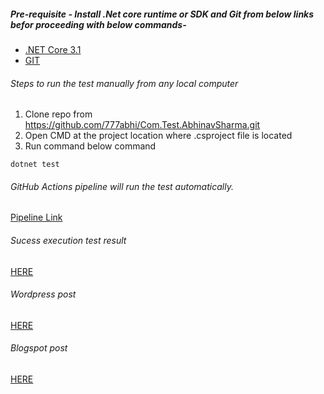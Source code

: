 ##### Pre-requisite - Install .Net core runtime or SDK and Git from below links befor proceeding with below commands-
 - [.NET Core 3.1](https://dotnet.microsoft.com/download/dotnet/3.1)
 - [GIT](https://git-scm.com/downloads) 

 ###### Steps to run the test manually from any local computer

1. Clone repo from https://github.com/777abhi/Com.Test.AbhinavSharma.git
2. Open CMD at the project location where .csproject file is located
2. Run command below command

```<cmd>
dotnet test
```

###### GitHub Actions pipeline will run the test automatically. 
[Pipeline Link](https://github.com/777abhi/Com.Test.AbhinavSharma/blob/main/.github/workflows/dotnet.yml)

###### Sucess execution test result 
[HERE](https://github.com/777abhi/Com.Test.AbhinavSharma/actions/runs/1448803791)

###### Wordpress post  
[HERE](https://abhinavsharmanotes.wordpress.com/2021/11/11/end-2-end-test-automation-framework-using-c-dot-net-core-with-github-actions-azure-devops-pipeline/)

###### Blogspot post 
[HERE](https://abhinavsharmanotes.blogspot.com/2021/11/end-2-end-test-automation-framework.html)
